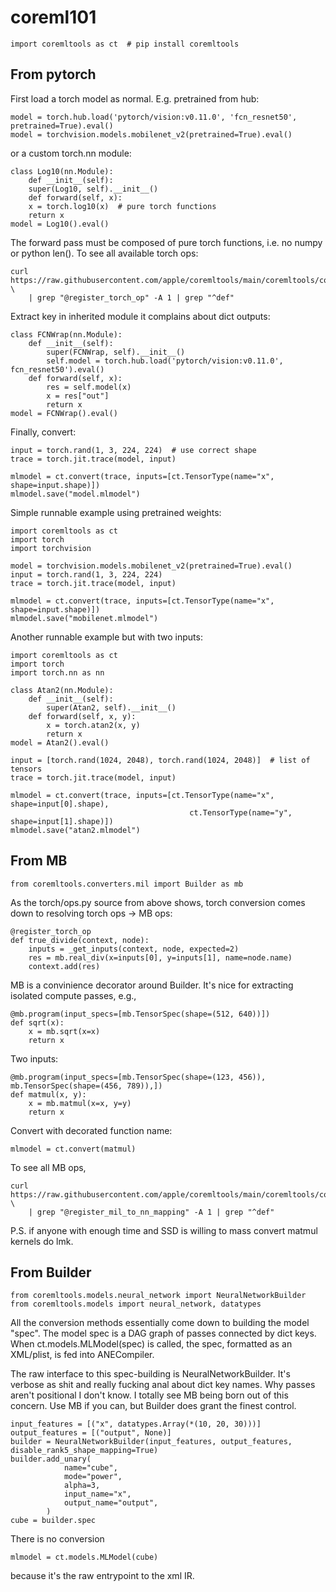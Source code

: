 

# coreml101


	import coremltools as ct  # pip install coremltools



## From pytorch

First load a torch model as normal.
E.g. pretrained from hub:

	model = torch.hub.load('pytorch/vision:v0.11.0', 'fcn_resnet50', pretrained=True).eval()
	model = torchvision.models.mobilenet_v2(pretrained=True).eval()

or a custom torch.nn module:

	class Log10(nn.Module):
	    def __init__(self):
		super(Log10, self).__init__()
	    def forward(self, x):
		x = torch.log10(x)  # pure torch functions
		return x
	model = Log10().eval()


The forward pass must be composed of pure torch functions,
i.e. no numpy or python len().
To see all available torch ops:

	curl https://raw.githubusercontent.com/apple/coremltools/main/coremltools/converters/mil/frontend/torch/ops.py  \
		| grep "@register_torch_op" -A 1 | grep "^def"


Extract key in inherited module it complains about dict outputs:

	class FCNWrap(nn.Module):
	    def __init__(self):
	        super(FCNWrap, self).__init__()
	        self.model = torch.hub.load('pytorch/vision:v0.11.0', fcn_resnet50').eval()
	    def forward(self, x):
	        res = self.model(x)
	        x = res["out"]
	        return x
	model = FCNWrap().eval()


Finally, convert:

	input = torch.rand(1, 3, 224, 224)  # use correct shape
	trace = torch.jit.trace(model, input)

	mlmodel = ct.convert(trace, inputs=[ct.TensorType(name="x", shape=input.shape)])
	mlmodel.save("model.mlmodel")



Simple runnable example using pretrained weights:

	import coremltools as ct
	import torch
	import torchvision

	model = torchvision.models.mobilenet_v2(pretrained=True).eval()
	input = torch.rand(1, 3, 224, 224) 
	trace = torch.jit.trace(model, input)

	mlmodel = ct.convert(trace, inputs=[ct.TensorType(name="x", shape=input.shape)])
	mlmodel.save("mobilenet.mlmodel")



Another runnable example but with two inputs:

	import coremltools as ct
	import torch
	import torch.nn as nn

	class Atan2(nn.Module):
	    def __init__(self):
	        super(Atan2, self).__init__()
	    def forward(self, x, y):
	        x = torch.atan2(x, y)
	        return x
	model = Atan2().eval()

	input = [torch.rand(1024, 2048), torch.rand(1024, 2048)]  # list of tensors
	trace = torch.jit.trace(model, input)

	mlmodel = ct.convert(trace, inputs=[ct.TensorType(name="x", shape=input[0].shape),
                                            ct.TensorType(name="y", shape=input[1].shape)])
	mlmodel.save("atan2.mlmodel")




## From MB


	from coremltools.converters.mil import Builder as mb


As the torch/ops.py source from above shows,
torch conversion comes down to resolving torch ops -> MB ops:

	@register_torch_op
	def true_divide(context, node):
	    inputs = _get_inputs(context, node, expected=2)
	    res = mb.real_div(x=inputs[0], y=inputs[1], name=node.name)
	    context.add(res)


MB is a convinience decorator around Builder.
It's nice for extracting isolated compute passes, e.g.,


	@mb.program(input_specs=[mb.TensorSpec(shape=(512, 640))])
	def sqrt(x):
	    x = mb.sqrt(x=x)
	    return x


Two inputs:

	@mb.program(input_specs=[mb.TensorSpec(shape=(123, 456)), mb.TensorSpec(shape=(456, 789)),])
	def matmul(x, y):
	    x = mb.matmul(x=x, y=y)
	    return x


Convert with decorated function name:

	mlmodel = ct.convert(matmul)


To see all MB ops,

	curl https://raw.githubusercontent.com/apple/coremltools/main/coremltools/converters/mil/backend/nn/op_mapping.py \
		| grep "@register_mil_to_nn_mapping" -A 1 | grep "^def"



P.S. if anyone with enough time and SSD 
is willing to mass convert matmul kernels do lmk.



## From Builder

	from coremltools.models.neural_network import NeuralNetworkBuilder
	from coremltools.models import neural_network, datatypes


All the conversion methods essentially come down to building the model "spec".
The model spec is a DAG graph of passes connected by dict keys.
When ct.models.MLModel(spec) is called, the spec, formatted as an XML/plist,
is fed into ANECompiler.

The raw interface to this spec-building is NeuralNetworkBuilder.
It's verbose as shit and really fucking anal about dict key names.
Why passes aren't positional I don't know.
I totally see MB being born out of this concern.
Use MB if you can, but Builder does grant the finest control.


	input_features = [("x", datatypes.Array(*(10, 20, 30)))]
	output_features = [("output", None)]
	builder = NeuralNetworkBuilder(input_features, output_features, disable_rank5_shape_mapping=True)
	builder.add_unary(
	            name="cube",
	            mode="power",
	            alpha=3,
	            input_name="x",
	            output_name="output",
	        )
	cube = builder.spec


There is no conversion

	mlmodel = ct.models.MLModel(cube)

because it's the raw entrypoint to the xml IR.

